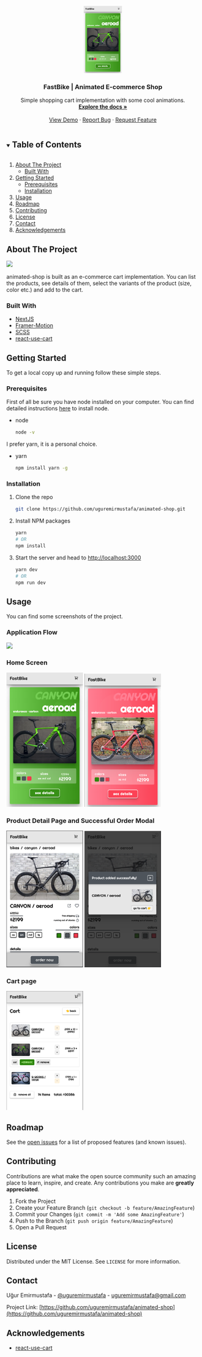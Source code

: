 <!--
*** Thanks for checking out the Best-README-Template. If you have a suggestion
*** that would make this better, please fork the repo and create a pull request
*** or simply open an issue with the tag "enhancement".
*** Thanks again! Now go create something AMAZING! :D
***
***
***
*** To avoid retyping too much info. Do a search and replace for the following:
*** uguremirmustafa, animated-shop, uguremirmustafa, uguremirmustafa@gmail.com, animated-shop, Simple shopping cart implementation with some cool animations.
-->

<!-- PROJECT SHIELDS -->
<!--
*** I'm using markdown "reference style" links for readability.
*** Reference links are enclosed in brackets [ ] instead of parentheses ( ).
*** See the bottom of this document for the declaration of the reference variables
*** for contributors-url, forks-url, etc. This is an optional, concise syntax you may use.
*** https://www.markdownguide.org/basic-syntax/#reference-style-links
-->

<!-- [![Contributors][contributors-shield]][contributors-url]
[![Forks][forks-shield]][forks-url]
[![Stargazers][stars-shield]][stars-url]
[![Issues][issues-shield]][issues-url]
[![MIT License][license-shield]][license-url]
[![LinkedIn][linkedin-shield]][linkedin-url] -->

<!-- PROJECT LOGO -->
<br />
<p align="center">
  <a href="https://github.com/uguremirmustafa/animated-shop">
    <img src="./screenshots/home.png" alt="Logo" width="100" >
  </a>

  <h3 align="center">FastBike | Animated E-commerce Shop</h3>

  <p align="center">
    Simple shopping cart implementation with some cool animations.
    <br />
    <a href="https://github.com/uguremirmustafa/animated-shop"><strong>Explore the docs »</strong></a>
    <br />
    <br />
    <a href="https://github.com/uguremirmustafa/animated-shop">View Demo</a>
    ·
    <a href="https://github.com/uguremirmustafa/animated-shop/issues">Report Bug</a>
    ·
    <a href="https://github.com/uguremirmustafa/animated-shop/issues">Request Feature</a>
  </p>
</p>

<!-- TABLE OF CONTENTS -->
<details open="open">
  <summary><h2 style="display: inline-block">Table of Contents</h2></summary>
  <ol>
    <li>
      <a href="#about-the-project">About The Project</a>
      <ul>
        <li><a href="#built-with">Built With</a></li>
      </ul>
    </li>
    <li>
      <a href="#getting-started">Getting Started</a>
      <ul>
        <li><a href="#prerequisites">Prerequisites</a></li>
        <li><a href="#installation">Installation</a></li>
      </ul>
    </li>
    <li><a href="#usage">Usage</a></li>
    <li><a href="#roadmap">Roadmap</a></li>
    <li><a href="#contributing">Contributing</a></li>
    <li><a href="#license">License</a></li>
    <li><a href="#contact">Contact</a></li>
    <li><a href="#acknowledgements">Acknowledgements</a></li>
  </ol>
</details>

<!-- ABOUT THE PROJECT -->

## About The Project

<p float="left">
  <img src="./screenshots/fastbike.gif" width="200" />
</p>

animated-shop is built as an e-commerce cart implementation. You can list the products, see details of them, select the variants of the product (size, color etc.) and add to the cart.

### Built With

- [NextJS](https://nextjs.org/)
- [Framer-Motion](https://www.framer.com/motion/)
- [SCSS](https://sass-lang.com/)
- [react-use-cart](https://www.npmjs.com/package/react-use-cart)

<!-- GETTING STARTED -->

## Getting Started

To get a local copy up and running follow these simple steps.

### Prerequisites

First of all be sure you have node installed on your computer. You can find detailed instructions [here](https://www.devugur.com/blog/how-to-install-different-node-versions-on-linux) to install node.

- node
  ```sh
  node -v
  ```

I prefer yarn, it is a personal choice.

- yarn
  ```sh
  npm install yarn -g
  ```

### Installation

1. Clone the repo
   ```sh
   git clone https://github.com/uguremirmustafa/animated-shop.git
   ```
2. Install NPM packages
   ```sh
   yarn
   # OR
   npm install
   ```
3. Start the server and head to [http://localhost:3000](http://localhost:3000)
   ```sh
   yarn dev
   # OR
   npm run dev
   ```

<!-- USAGE EXAMPLES -->

## Usage

You can find some screenshots of the project.

### Application Flow

<p float="left">
  <img src="./screenshots/fastbike.gif" width="200" />
</p>

### Home Screen

<p float="left">
  <img src="./screenshots/home.png" width="200" />
  <img src="./screenshots/home2.png" width="200" /> 
</p>

### Product Detail Page and Successful Order Modal

<p float="left">
  <img src="./screenshots/order.png" width="200" />
  <img src="./screenshots/success.png" width="200" /> 
</p>

### Cart page

<p float="left">
  <img src="./screenshots/cart.png" width="200" />
</p>

<!-- ROADMAP -->

## Roadmap

See the [open issues](https://github.com/uguremirmustafa/animated-shop/issues) for a list of proposed features (and known issues).

<!-- CONTRIBUTING -->

## Contributing

Contributions are what make the open source community such an amazing place to learn, inspire, and create. Any contributions you make are **greatly appreciated**.

1. Fork the Project
2. Create your Feature Branch (`git checkout -b feature/AmazingFeature`)
3. Commit your Changes (`git commit -m 'Add some AmazingFeature'`)
4. Push to the Branch (`git push origin feature/AmazingFeature`)
5. Open a Pull Request

<!-- LICENSE -->

## License

Distributed under the MIT License. See `LICENSE` for more information.

<!-- CONTACT -->

## Contact

Uğur Emirmustafa - [@uguremirmustafa](https://twitter.com/uguremirmustafa) - uguremirmustafa@gmail.com

Project Link: [https://github.com/uguremirmustafa/animated-shop](https://github.com/uguremirmustafa/animated-shop)

<!-- ACKNOWLEDGEMENTS -->

## Acknowledgements

- [react-use-cart](https://www.npmjs.com/package/react-use-cart)

<!-- MARKDOWN LINKS & IMAGES -->
<!-- https://www.markdownguide.org/basic-syntax/#reference-style-links -->

[contributors-shield]: https://img.shields.io/github/contributors/uguremirmustafa/repo.svg?style=for-the-badge
[contributors-url]: https://github.com/uguremirmustafa/animated-shop/graphs/contributors
[forks-shield]: https://img.shields.io/github/forks/uguremirmustafa/repo.svg?style=for-the-badge
[forks-url]: https://github.com/uguremirmustafa/animated-shop/network/members
[stars-shield]: https://img.shields.io/github/stars/uguremirmustafa/repo.svg?style=for-the-badge
[stars-url]: https://github.com/uguremirmustafa/animated-shop/stargazers
[issues-shield]: https://img.shields.io/github/issues/uguremirmustafa/repo.svg?style=for-the-badge
[issues-url]: https://github.com/uguremirmustafa/animated-shop/issues
[license-shield]: https://img.shields.io/github/license/uguremirmustafa/repo.svg?style=for-the-badge
[license-url]: https://github.com/uguremirmustafa/animated-shop/blob/master/LICENSE.txt
[linkedin-shield]: https://img.shields.io/badge/-LinkedIn-black.svg?style=for-the-badge&logo=linkedin&colorB=555
[linkedin-url]: https://linkedin.com/in/uguremirmustafa
